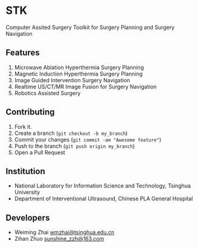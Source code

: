 STK
===
Computer Assited Surgery Toolkit for Surgery Planning and Surgery Navigation


Features
------------

1. Microwave Ablation Hyperthermia Surgery Planning 
2. Magnetic Induction Hyperthermia Surgery Planning 
3. Image Guided Intervention Surgery Navigation
4. Realtime US/CT/MR Image Fusion for Surgery Navigation
5. Robotics Assisted Surgery


Contributing
------------

1. Fork it.
2. Create a branch (`git checkout -b my_branch`)
3. Commit your changes (`git commit -am "Awesome feature"`)
4. Push to the branch (`git push origin my_branch`)
5. Open a Pull Request


Institution
------------
* National Laboratory for Information Science and Technology, Tsinghua University
* Department of Interventional Ultrasound, Chinese PLA General Hospital


Developers
------------
* Weiming Zhai  wmzhai@tsinghua.edu.cn
* Zihan Zhuo  sunshine_zzh@163.com

